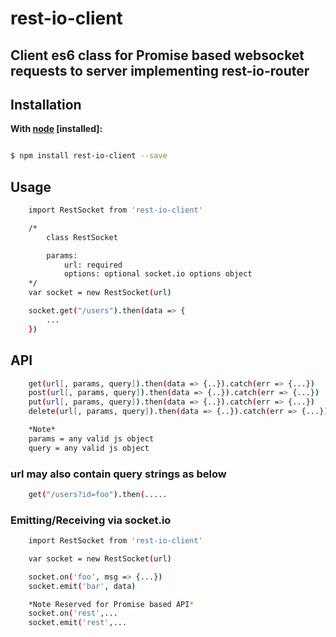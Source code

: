 # rest-io-client

## Client es6 class for Promise based websocket requests to server implementing rest-io-router

## Installation &nbsp;
**With [node](http://nodejs.org) [installed]:**
```sh

$ npm install rest-io-client --save
```

## Usage 

```sh
	import RestSocket from 'rest-io-client'

	/*
		class RestSocket

		params:
			url: required
			options: optional socket.io options object
	*/
	var socket = new RestSocket(url)

	socket.get("/users").then(data => {
		...
	})
```

## API 

```sh
	get(url[, params, query]).then(data => {..}).catch(err => {...})
	post(url[, params, query]).then(data => {..}).catch(err => {...})
	put(url[, params, query]).then(data => {..}).catch(err => {...})
	delete(url[, params, query]).then(data => {..}).catch(err => {...})

	*Note*
	params = any valid js object
	query = any valid js object
```

### url may also contain query strings as below

```sh
	get("/users?id=foo").then(.....
```

### Emitting/Receiving via socket.io 

```sh
	import RestSocket from 'rest-io-client'

	var socket = new RestSocket(url)

	socket.on('foo', msg => {...})
	socket.emit('bar', data)

	*Note Reserved for Promise based API*
	socket.on('rest',...
	socket.emit('rest',...
```